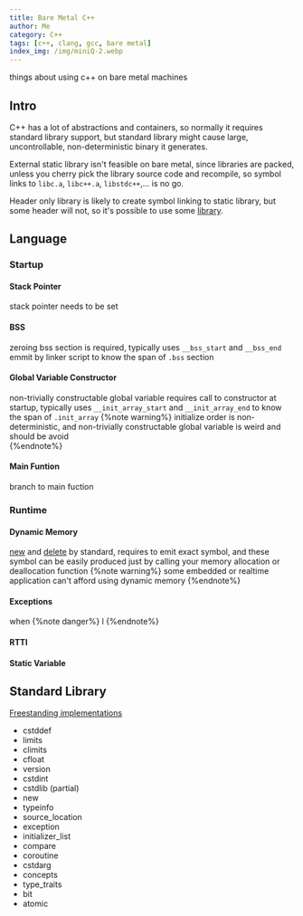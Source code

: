 ```yaml
---
title: Bare Metal C++
author: Me
category: C++
tags: [c++, clang, gcc, bare metal]
index_img: /img/miniQ-2.webp
---
```


things about using c++ on bare metal machines

<!-- more -->

## Intro

C++ has a lot of abstractions and containers, so normally it requires standard library support, but standard library might cause large, uncontrollable, non-deterministic binary it generates.

External static library isn't feasible on bare metal, since libraries are packed, unless you cherry pick the library source code and recompile, so symbol links to `libc.a`, `libc++.a`, `libstdc++`,... is no go.

Header only library is likely to create symbol linking to static library, but some header will not, so it's possible to use some [library](#Standard-Library).

## Language

### Startup

#### Stack Pointer

stack pointer needs to be set

#### BSS

zeroing bss section is required, typically uses `__bss_start` and `__bss_end` emmit by linker script to know the span of `.bss` section

#### Global Variable Constructor

non-trivially constructable global variable requires call to constructor at startup, typically uses `__init_array_start` and `__init_array_end` to know the span of `.init_array`
{%note warning%}
initialize order is non-deterministic, and non-trivially constructable global variable is weird and should be avoid  
{%endnote%}

#### Main Funtion

branch to main fuction

### Runtime

#### Dynamic Memory

[new](https://en.cppreference.com/w/cpp/memory/new/operator_new) and [delete](https://en.cppreference.com/w/cpp/memory/new/operator_delete) by standard, requires to emit exact symbol, and these symbol can be easily produced just by calling your memory allocation or deallocation function
{%note warning%}
some embedded or realtime application can't afford using dynamic memory
{%endnote%}

#### Exceptions

when 
{%note danger%}
l
{%endnote%}

#### RTTI

#### Static Variable

## Standard Library

[Freestanding implementations](https://en.cppreference.com/w/cpp/freestanding)

* cstddef
* limits
* climits
* cfloat
* version
* cstdint
* cstdlib (partial)
* new
* typeinfo
* source_location
* exception
* initializer_list
* compare
* coroutine
* cstdarg
* concepts
* type_traits
* bit
* atomic
